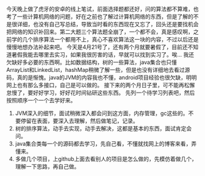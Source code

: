 今天晚上做了虎牙的安卓的线上笔试，前面选择题都还好，问的算法都不算难，也考了一些计算机网络的问题，好在之前也了解过计算机网络的东西，但是了解的不是很详细，也没有自己写总结，导致当时看的东西现在又忘了，回头还是要找机会把网络的知识补回来。第二大题三个算法题全崩了，一个都不会，真是感叹啊，之前学的几个排序算法一个都用不上，真心不喜欢算法这一块的内容，不过以后还是慢慢地想办法补起来吧。
今天是4月21号了，还有两个月就要暑假了，目前还不知道暑假我能去哪里去实习，如果我很厉害的话，早就可以找到实习了。唉...
我还欠缺好多必要的东西啊。比如数据结构，树的一些算法，java集合也只懂ArrayList和LinkedList，hashMap稍微了解一些，但是也没有详细地去看过源码，真的是惭愧。java的JVM的内容我也不懂，android项目经验也很欠缺，明明网上也有那么多接口，自己是可以做的。
接下来的两个月日子里，可不能再松懈怠慢了，要好好学习，好好花时间钻研这些东西。
先列一个待学习列表吧，然后按照顺序一个一个去学好来。
1. JVM深入的细节，面试稍微深入都会问到这方面，内存管理，gc这些的。不要停留在表面，要深入去理解，然后做笔记，记录。
2. 树的排序算法，动手去实现，动手去解决，这都是基本的东西，面试肯定会问。
3. java集合类每一个的源码都去学习，先自己看，不懂就找网上的博客来看，弄懂来。
4. 多做几个项目，上github上面去看别人的项目是怎么做的，先模仿着做几个，理解一下思路，再自己做。
